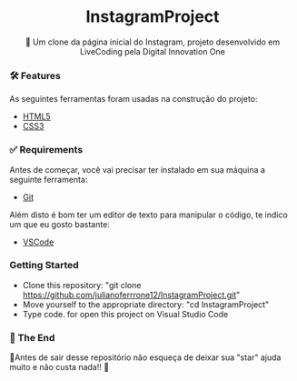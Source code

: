 <h1 align="center">
    InstagramProject
</h1>
<p align="center">🚀 Um clone da página inicial do Instagram, projeto desenvolvido em LiveCoding pela Digital Innovation One</p>

### 🛠 Features

As seguintes ferramentas foram usadas na construção do projeto:

- [HTML5](https://developer.mozilla.org/pt-BR/docs/Web/Guide/HTML/HTML5)
- [CSS3](https://developer.mozilla.org/pt-BR/docs/Web/CSS)

### ✅ Requirements

Antes de começar, você vai precisar ter instalado em sua máquina a seguinte ferramenta:<br />
- [Git](https://git-scm.com)<br />

Além disto é bom ter um editor de texto para manipular o código, te indico um que eu gosto bastante:<br />
- [VSCode](https://code.visualstudio.com/)

### Getting Started

- Clone this repository: "git clone https://github.com/julianoferrrone12/InstagramProject.git" <br />
- Move yourself to the appropriate directory: "cd InstagramProject"
- Type code. for open this project on Visual Studio Code

### 🚩 The End

🌟Antes de sair desse repositório não esqueça de deixar sua "star" ajuda muito e não custa nada!! 🌟

